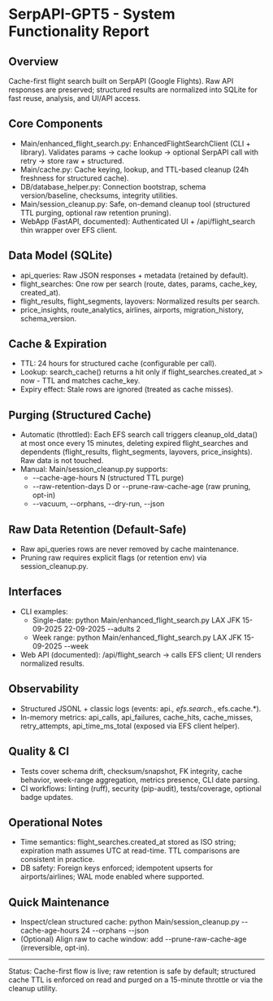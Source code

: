 # SerpAPI-GPT5 - System Functionality Report

## Overview
Cache-first flight search built on SerpAPI (Google Flights). Raw API responses are preserved; structured results are normalized into SQLite for fast reuse, analysis, and UI/API access.

## Core Components
- Main/enhanced_flight_search.py: EnhancedFlightSearchClient (CLI + library). Validates params -> cache lookup -> optional SerpAPI call with retry -> store raw + structured.
- Main/cache.py: Cache keying, lookup, and TTL-based cleanup (24h freshness for structured cache).
- DB/database_helper.py: Connection bootstrap, schema version/baseline, checksums, integrity utilities.
- Main/session_cleanup.py: Safe, on-demand cleanup tool (structured TTL purging, optional raw retention pruning).
- WebApp (FastAPI, documented): Authenticated UI + /api/flight_search thin wrapper over EFS client.

## Data Model (SQLite)
- api_queries: Raw JSON responses + metadata (retained by default).
- flight_searches: One row per search (route, dates, params, cache_key, created_at).
- flight_results, flight_segments, layovers: Normalized results per search.
- price_insights, route_analytics, airlines, airports, migration_history, schema_version.

## Cache & Expiration
- TTL: 24 hours for structured cache (configurable per call).
- Lookup: search_cache() returns a hit only if flight_searches.created_at > now - TTL and matches cache_key.
- Expiry effect: Stale rows are ignored (treated as cache misses).

## Purging (Structured Cache)
- Automatic (throttled): Each EFS search call triggers cleanup_old_data() at most once every 15 minutes, deleting expired flight_searches and dependents (flight_results, flight_segments, layovers, price_insights). Raw data is not touched.
- Manual: Main/session_cleanup.py supports:
  - --cache-age-hours N (structured TTL purge)
  - --raw-retention-days D or --prune-raw-cache-age (raw pruning, opt-in)
  - --vacuum, --orphans, --dry-run, --json

## Raw Data Retention (Default-Safe)
- Raw api_queries rows are never removed by cache maintenance.
- Pruning raw requires explicit flags (or retention env) via session_cleanup.py.

## Interfaces
- CLI examples:
  - Single-date: python Main/enhanced_flight_search.py LAX JFK 15-09-2025 22-09-2025 --adults 2
  - Week range:  python Main/enhanced_flight_search.py LAX JFK 15-09-2025 --week
- Web API (documented): /api/flight_search -> calls EFS client; UI renders normalized results.

## Observability
- Structured JSONL + classic logs (events: api.*, efs.search.*, efs.cache.*).
- In-memory metrics: api_calls, api_failures, cache_hits, cache_misses, retry_attempts, api_time_ms_total (exposed via EFS client helper).

## Quality & CI
- Tests cover schema drift, checksum/snapshot, FK integrity, cache behavior, week-range aggregation, metrics presence, CLI date parsing.
- CI workflows: linting (ruff), security (pip-audit), tests/coverage, optional badge updates.

## Operational Notes
- Time semantics: flight_searches.created_at stored as ISO string; expiration math assumes UTC at read-time. TTL comparisons are consistent in practice.
- DB safety: Foreign keys enforced; idempotent upserts for airports/airlines; WAL mode enabled where supported.

## Quick Maintenance
- Inspect/clean structured cache: python Main/session_cleanup.py --cache-age-hours 24 --orphans --json
- (Optional) Align raw to cache window: add --prune-raw-cache-age (irreversible, opt-in).

---
Status: Cache-first flow is live; raw retention is safe by default; structured cache TTL is enforced on read and purged on a 15-minute throttle or via the cleanup utility.
